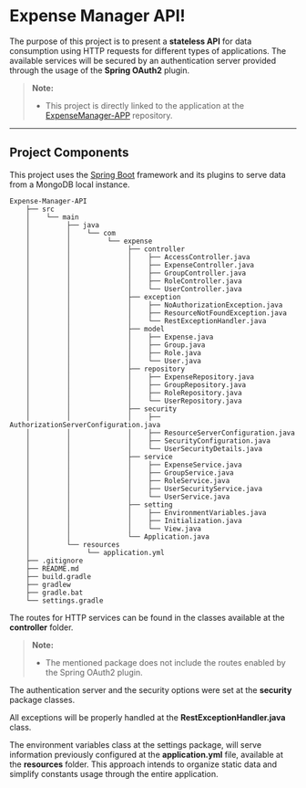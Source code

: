 # Expense Manager API!

The purpose of this project is to present a **stateless API** for data consumption using HTTP requests for different types of applications.
The available services will be secured by an authentication server provided through the usage of the **Spring OAuth2** plugin.

> **Note:**
> 
> - This project is directly linked to the application at the [ExpenseManager-APP](https://github.com/NickChecan/Expense-Manager-APP) repository.

----------

Project Components
-------------

This project uses the [Spring Boot](https://spring.io/projects/spring-boot) framework and its plugins to serve data from a MongoDB local instance.

```
Expense-Manager-API
	├── src
	│    └── main
	│         ├── java
	│         │    └── com
	│         │         └── expense
	│         │              ├── controller
	│         │              │    ├── AccessController.java
	│         │              │    ├── ExpenseController.java
	│         │              │    ├── GroupController.java
	│         │              │    ├── RoleController.java
	│         │              │    └── UserController.java
	│         │              ├── exception
	│         │              │    ├── NoAuthorizationException.java
	│         │              │    ├── ResourceNotFoundException.java
	│         │              │    └── RestExceptionHandler.java
	│         │              ├── model
	│         │              │    ├── Expense.java
	│         │              │    ├── Group.java
	│         │              │    ├── Role.java
	│         │              │    └── User.java
	│         │              ├── repository
	│         │              │    ├── ExpenseRepository.java
	│         │              │    ├── GroupRepository.java
	│         │              │    ├── RoleRepository.java
	│         │              │    └── UserRepository.java
	│         │              ├── security
	│         │              │    ├── AuthorizationServerConfiguration.java
	│         │              │    ├── ResourceServerConfiguration.java
	│         │              │    ├── SecurityConfiguration.java
	│         │              │    └── UserSecurityDetails.java
	│         │              ├── service
	│         │              │    ├── ExpenseService.java
	│         │              │    ├── GroupService.java
	│         │              │    ├── RoleService.java
	│         │              │    ├── UserSecurityService.java
	│         │              │    └── UserService.java
	│         │              ├── setting
	│         │              │    ├── EnvironmentVariables.java
	│         │              │    ├── Initialization.java
	│         │              │    └── View.java
	│         │              └── Application.java
	│         └── resources
	│              └── application.yml
	├── .gitignore
	├── README.md
	├── build.gradle
	├── gradlew
	├── gradle.bat
	└── settings.gradle
```

The routes for HTTP services can be found in the classes available at the **controller** folder. 

> **Note:**
> 
> - The mentioned package does not include the routes enabled by the Spring OAuth2 plugin.

The authentication server and the security options were set at the **security** package classes.

All exceptions will be properly handled at the **RestExceptionHandler.java** class.

The environment variables class at the settings package, will serve information previously configured at the **application.yml** file, available at the **resources** folder. This approach intends to organize static data and simplify constants usage through the entire application.
